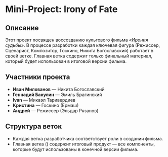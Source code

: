 # Mini-Project: Irony of Fate

## Описание
Этот проект посвящен воссозданию культового фильма *«Ирония судьбы»*. В процессе разработки каждая ключевая фигура (Режиссер, Сценарист, Композитор, Госкино, Никита Богославский) работает в своей ветке. Главная ветка содержит только финальный материал, который будет использован в итоговой версии фильма.

## Участники проекта
- **Иван Милованов** — Никита Богославский
- **Геннадий Бакулин** — Эмиль Брагинский
- **Ivan** — Микаэл Таривердиев
- **Кристина** — Госкино (Ермаш)
- **Андрей** — Режиссер (Эльдар Рязанов)

## Структура веток
- Каждая ветка разработчика соответствует роли в создании фильма.
- Главная ветка () содержит итоговый продукт — все компоненты, которые будут использованы в конечной версии фильма.

